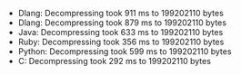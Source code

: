 - Dlang: Decompressing took 911 ms to 199202110 bytes
- Dlang: Decompressing took 879 ms to 199202110 bytes
- Java: Decompressing took 633 ms to 199202110 bytes
- Ruby: Decompressing took 356 ms to 199202110 bytes
- Python: Decompressing took 599 ms to 199202110 bytes
- C: Decompressing took 292 ms to 199202110 bytes
